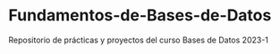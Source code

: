 # Fundamentos-de-Bases-de-Datos
Repositorio de prácticas y proyectos del curso Bases de Datos 2023-1
